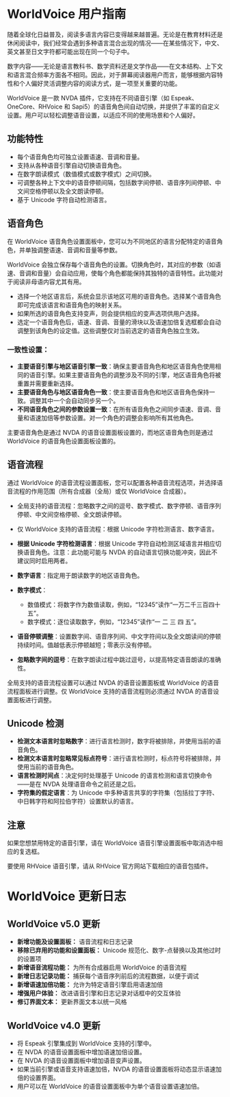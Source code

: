 # WorldVoice 用户指南

随着全球化日益普及，阅读多语言内容已变得越来越普遍。无论是在教育材料还是休闲阅读中，我们经常会遇到多种语言混合出现的情况——在某些情况下，中文、英文甚至日文字符都可能出现在同一个句子中。

数字内容——无论是语言教科书、数学资料还是文学作品——在文本结构、上下文和语言混合频率方面各不相同。因此，对于屏幕阅读器用户而言，能够根据内容特性和个人偏好灵活调整内容的阅读方式，是一项至关重要的功能。

WorldVoice 是一款 NVDA 插件，它支持在不同语音引擎（如 Espeak、OneCore、RHVoice 和 Sapi5）的语音角色间自动切换，并提供了丰富的自定义设置。用户可以轻松调整语音设置，以适应不同的使用场景和个人偏好。

## 功能特性

*   每个语音角色均可独立设置语速、音调和音量。
*   支持从各种语音引擎自动切换语音角色。
*   在数字朗读模式（数值模式或数字模式）之间切换。
*   可调整各种上下文中的语音停顿间隔，包括数字间停顿、语音序列间停顿、中文间空格停顿以及全文朗读停顿。
*   基于 Unicode 字符自动检测语言。

## 语音角色

在 WorldVoice 语音角色设置面板中，您可以为不同地区的语言分配特定的语音角色，并单独调整语速、音调和音量等参数。

WorldVoice 会独立保存每个语音角色的设置。切换角色时，其对应的参数（如语速、音调和音量）会自动应用，使每个角色都能保持其独特的语音特性。此功能对于阅读非母语内容尤其有用。

*   选择一个地区语言后，系统会显示该地区可用的语音角色。选择某个语音角色即可完成该语言和语音角色的映射关系。
*   如果所选的语音角色支持变声，则会提供相应的变声选项供用户选择。
*   选定一个语音角色后，语速、音调、音量的滑块以及语速加倍复选框都会自动调整到该角色的设定值。这些调整仅对当前选定的语音角色独立生效。

### 一致性设置：

*   **主要语音引擎与地区语音引擎一致**：确保主要语音角色和地区语音角色使用相同的语音引擎。如果主要语音角色的调整涉及不同的引擎，地区语音角色将被重置并需要重新选择。
*   **主要语音角色与地区语音角色一致**：使主要语音角色和地区语音角色保持一致。调整其中一个会自动同步另一个。
*   **不同语音角色之间的参数设置一致**：在所有语音角色之间同步语速、音调、音量和语速加倍等参数设置。对一个角色的调整会影响所有其他角色。

主要语音角色是通过 NVDA 的语音设置面板设置的，而地区语音角色则是通过 WorldVoice 的语音角色设置面板设置的。

## 语音流程

通过 WorldVoice 的语音流程设置面板，您可以配置各种语音流程选项，并选择语音流程的作用范围（所有合成器（全局）或仅 WorldVoice 合成器）。

*   全局支持的语音流程：忽略数字之间的逗号、数字模式、数字停顿、语音序列停顿、中文间空格停顿、全文朗读停顿。
*   仅 WorldVoice 支持的语音流程：根据 Unicode 字符检测语言、数字语言。

*   **根据 Unicode 字符检测语言**：根据 Unicode 字符自动检测区域语言并相应切换语音角色。注意：此功能可能与 NVDA 的自动语言切换功能冲突，因此不建议同时启用两者。
*   **数字语言**：指定用于朗读数字的地区语音角色。
*   **数字模式**：
    *   数值模式：将数字作为数值读取，例如，“12345”读作“一万二千三百四十五”。
    *   数字模式：逐位读取数字，例如，“12345”读作“一 二 三 四 五”。
*   **语音停顿调整**：设置数字间、语音序列间、中文字符间以及全文朗读间的停顿持续时间。值越低表示停顿越短；零表示没有停顿。
*   **忽略数字间的逗号**：在数字朗读过程中跳过逗号，以提高特定语音朗读的准确性。

全局支持的语音流程设置可以通过 NVDA 的语音设置面板或 WorldVoice 的语音流程面板进行调整。仅 WorldVoice 支持的语音流程则必须通过 NVDA 的语音设置面板进行调整。

## Unicode 检测

*   **检测文本语言时忽略数字**：进行语言检测时，数字将被排除，并使用当前的语音角色。
*   **检测文本语言时忽略常见标点符号**：进行语言检测时，标点符号将被排除，并使用当前的语音角色。
*   **语言检测时间点**：决定何时处理基于 Unicode 的语言检测和语言切换命令——是在 NVDA 处理语音命令之前还是之后。
*   **字符集的假定语言**：为 Unicode 中多种语言共享的字符集（包括拉丁字符、中日韩字符和阿拉伯字符）设置默认的语言。

## 注意

如果您想禁用特定的语音引擎，请在 WorldVoice 语音引擎设置面板中取消选中相应的复选框。

要使用 RHVoice 语音引擎，请从 RHVoice 官方网站下载相应的语音包插件。

# WorldVoice 更新日志

## WorldVoice v5.0 更新

*   **新增功能及设置面板：** 语音流程和日志记录
*   **移除已弃用的功能和设置面板：** Unicode 规范化、数字-点替换以及其他过时的设置项
*   **新增语音流程功能：** 为所有合成器启用 WorldVoice 的语音流程
*   **新增日志记录功能：** 捕获每个语音序列前后的流程数据，以便于调试
*   **新增语速加倍功能：** 允许为特定语音引擎启用语速加倍
*   **增强用户体验：** 改进语音引擎和日志记录对话框中的交互体验
*   **修订界面文本：** 更新界面文本以统一风格

## WorldVoice v4.0 更新

*   将 Espeak 引擎集成到 WorldVoice 支持的引擎中。
*   在 NVDA 的语音设置面板中增加语速加倍设置。
*   在 NVDA 的语音设置面板中增加语音变声设置。
*   如果当前引擎或语音支持语速加倍，NVDA 的语音设置面板将动态显示语速加倍的设置界面。
*   用户可以在 WorldVoice 的语音设置面板中为单个语音设置语速加倍。
